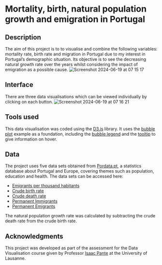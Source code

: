 # Mortality, birth, natural population growth and emigration in Portugal

## Description
The aim of this project is to to visualise and combine the following variables: mortality rate, birth rate and migration in Portugal due to my interest in Portugal’s demographic situation. Its objective is to see the decreasing natural growth rate over the years whilst considering the impact of emigration as a possible cause.
![Screenshot 2024-06-19 at 07 15 17](https://github.com/mfpa231/mortality_birth_pt/assets/107937846/7836eade-a80a-4577-be15-c57bd2a51db6)

## Interface
There are three data visualisations which can be viewed individually by clicking on each button. 
![Screenshot 2024-06-19 at 07 16 21](https://github.com/mfpa231/mortality_birth_pt/assets/107937846/1d0d0ebd-d287-44f0-8316-bb7776bf7393)



## Tools used
This data visualisation was coded using the [D3.js](https://d3js.org) library. 
It uses the [bubble plot](https://d3-graph-gallery.com/bubble.html) example as a foundation, including the [bubble legend](https://d3-graph-gallery.com/graph/bubble_legend.html) and the [tooltip](https://d3-graph-gallery.com/graph/bubble_template.html) to give information on hover.

## Data
The project uses five data sets obtained from [Pordata.pt](https://www.pordata.pt), a statistics database about Portugal and Europe, covering themes such as population, education and health. The data sets can be accessed here:

- [Emigrants per thousand habitants](https://www.pordata.pt/en/portugal/emigrants+per+thousand+inhabitants-832)
- [Crude birth rate](https://www.pordata.pt/en/portugal/crude+birth+rate-527)
- [Crude death rate](https://www.pordata.pt/en/portugal/crude+death+rate+and+infant+mortality+rate-528)
- [Permanent Immigrants]([https://www.pordata.pt/portugal/imigrantes+permanentes+total+e+por+nacionalidade-3795](https://www.pordata.pt/en/portugal/permanent+immigrants+total+and+by+nationality-3795))
- [Permanent Emigrants](https://www.pordata.pt/en/portugal/permanent+emmigrants+total+and+by+nationality-3797)

The natural population growth rate was calculated by subtracting the crude death rate from the crude birth rate.

## Acknowledgments
This project was developed as part of the assessment for the Data Visualisation course given by Professor [Isaac Pante](https://isaacpante.net) at the University of Lausanne. 

